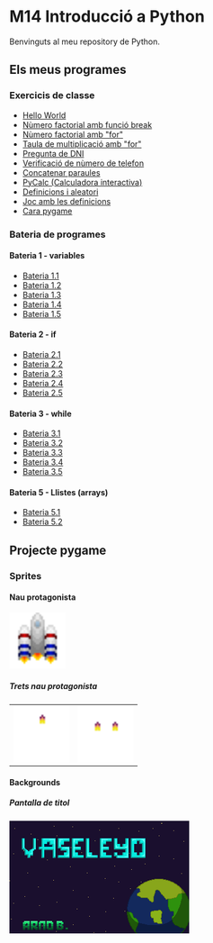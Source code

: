 # M14 Introducció a Python

Benvinguts al meu repository de Python.

## Els meus programes
### Exercicis de classe
- [Hello World](hello_world.py)
- [Nùmero factorial amb funció break](factorial.py)
- [Nùmero factorial amb "for"](factorialfor.py)
- [Taula de multiplicació amb "for"](multiplicacionumero.py)
- [Pregunta de DNI](preguntaDNI.py)
- [Verificació de nùmero de telefon](verificacionumero.py)
- [Concatenar paraules](concatenacio.py)
- [PyCalc (Calculadora interactiva)](pycalc.py)
- [Definicions i aleatori](daus.py)
- [Joc amb les definicions](joc.py)
- [Cara pygame](Pygame/Practica/cara.py)
### Bateria de programes
#### Bateria 1 - variables
- [Bateria 1.1](bateria%201-1.py)
- [Bateria 1.2](bateria1-2.py)
- [Bateria 1.3](bateria1-3.py)
- [Bateria 1.4](bateria1-4.py)
- [Bateria 1.5](bateria%201-5.py)
#### Bateria 2 - if
- [Bateria 2.1](bateria2-1.py)
- [Bateria 2.2](bateria2-2.py)
- [Bateria 2.3](bateria2-3.py)
- [Bateria 2.4](bateria2-4.py)
- [Bateria 2.5](bateria2-5.py)
#### Bateria 3 - while
- [Bateria 3.1](bateria3-1.py)
- [Bateria 3.2](bateria3-2.py)
- [Bateria 3.3](bateria3-3.py)
- [Bateria 3.4](bateria3-4.py)
- [Bateria 3.5]()

#### Bateria 5 - Llistes (arrays)
- [Bateria 5.1](bateria5-1.py)
- [Bateria 5.2](bateria5-2.py)

## Projecte pygame
### Sprites
#### Nau protagonista
<img src="Pygame/Assets/Nau.png" alt="Nau protagonista" width="100"/>

##### Trets nau protagonista
<table>
  <tr>
<td><img src="Pygame/Assets/tretnau.png" alt="Tret nau" width="100"/></td>
<td><img src="Pygame/Assets/tretnau2.png" alt="Tret nau 2" width="100"/></td>
    </tr>
</table>

#### Backgrounds
##### Pantalla de titol
![Imatge de titol](Pygame/Assets/TitleScreen.png)
